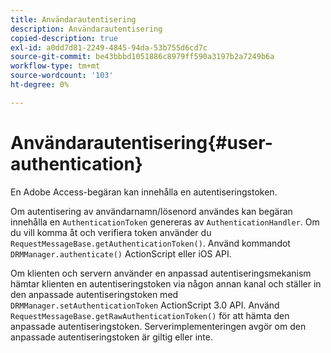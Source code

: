 ```yaml
---
title: Användarautentisering
description: Användarautentisering
copied-description: true
exl-id: a0dd7d81-2249-4845-94da-53b755d6cd7c
source-git-commit: be43bbbd1051886c8979ff590a3197b2a7249b6a
workflow-type: tm+mt
source-wordcount: '103'
ht-degree: 0%

---
```


# Användarautentisering{#user-authentication}

En Adobe Access-begäran kan innehålla en autentiseringstoken.

Om autentisering av användarnamn/lösenord användes kan begäran innehålla en `AuthenticationToken` genereras av `AuthenticationHandler`. Om du vill komma åt och verifiera token använder du `RequestMessageBase.getAuthenticationToken()`. Använd kommandot `DRMManager.authenticate()` ActionScript eller iOS API.

Om klienten och servern använder en anpassad autentiseringsmekanism hämtar klienten en autentiseringstoken via någon annan kanal och ställer in den anpassade autentiseringstoken med `DRMManager.setAuthenticationToken` ActionScript 3.0 API. Använd `RequestMessageBase.getRawAuthenticationToken()` för att hämta den anpassade autentiseringstoken. Serverimplementeringen avgör om den anpassade autentiseringstoken är giltig eller inte.

